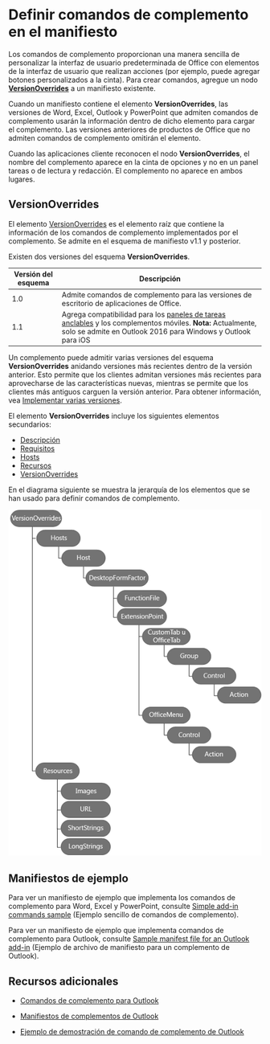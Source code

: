 # <a name="define-add-in-commands-in-your-manifest"></a>Definir comandos de complemento en el manifiesto

Los comandos de complemento proporcionan una manera sencilla de personalizar la interfaz de usuario predeterminada de Office con elementos de la interfaz de usuario que realizan acciones (por ejemplo, puede agregar botones personalizados a la cinta). Para crear comandos, agregue un nodo **[VersionOverrides](../../../reference/manifest/versionoverrides.md)** a un manifiesto existente. 

Cuando un manifiesto contiene el elemento **VersionOverrides**, las versiones de Word, Excel, Outlook y PowerPoint que admiten comandos de complemento usarán la información dentro de dicho elemento para cargar el complemento. Las versiones anteriores de productos de Office que no admiten comandos de complemento omitirán el elemento.

Cuando las aplicaciones cliente reconocen el nodo **VersionOverrides**, el nombre del complemento aparece en la cinta de opciones y no en un panel tareas o de lectura y redacción. El complemento no aparece en ambos lugares.
 
## <a name="versionoverrides"></a>VersionOverrides

El elemento [VersionOverrides](../../../reference/manifest/versionoverrides.md) es el elemento raíz que contiene la información de los comandos de complemento implementados por el complemento. Se admite en el esquema de manifiesto v1.1 y posterior.

Existen dos versiones del esquema **VersionOverrides**.

| Versión del esquema | Descripción |
|----------------|-------------|
| 1.0 | Admite comandos de complemento para las versiones de escritorio de aplicaciones de Office. | 
| 1.1 | Agrega compatibilidad para los [paneles de tareas anclables](./pinnable-taskpane.md) y los complementos móviles. **Nota:** Actualmente, solo se admite en Outlook 2016 para Windows y Outlook para iOS |

Un complemento puede admitir varias versiones del esquema **VersionOverrides** anidando versiones más recientes dentro de la versión anterior. Esto permite que los clientes admitan versiones más recientes para aprovecharse de las características nuevas, mientras se permite que los clientes más antiguos carguen la versión anterior. Para obtener información, vea [Implementar varias versiones](../../../reference/manifest/versionoverrides.md#implementing-multiple-versions).

El elemento **VersionOverrides** incluye los siguientes elementos secundarios:

- [Descripción](../../../reference/manifest/description.md)
- [Requisitos](../../../reference/manifest/requirements.md)
- [Hosts](../../../reference/manifest/hosts.md)
- [Recursos](../../../reference/manifest/resources.md)
- [VersionOverrides](../../../reference/manifest/versionoverrides.md)

En el diagrama siguiente se muestra la jerarquía de los elementos que se han usado para definir comandos de complemento. 

![Jerarquía de los elementos de comandos de complementos en el manifiesto](../../../images/080da303-51c4-4882-b74a-7ba11517c0ad.png)

## <a name="sample-manifests"></a>Manifiestos de ejemplo

Para ver un manifiesto de ejemplo que implementa los comandos de complemento para Word, Excel y PowerPoint, consulte [Simple add-in commands sample](https://github.com/OfficeDev/Office-Add-in-Commands-Samples/tree/master/Simple) (Ejemplo sencillo de comandos de complemento).

Para ver un manifiesto de ejemplo que implementa comandos de complemento para Outlook, consulte [Sample manifest file for an Outlook add-in](https://github.com/jasonjoh/command-demo/blob/master/command-demo-manifest.xml) (Ejemplo de archivo de manifiesto para un complemento de Outlook).

## <a name="additional-resources"></a>Recursos adicionales

- [Comandos de complemento para Outlook](../../outlook/add-in-commands-for-outlook.md)
    
- [Manifiestos de complementos de Outlook](../../outlook/manifests/manifests.md)
    
- [Ejemplo de demostración de comando de complemento de Outlook](https://github.com/jasonjoh/command-demo)
